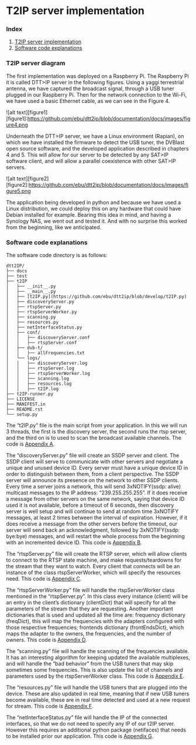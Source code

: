 # T2IP server implementation
### Index
1. [T2IP server implementation](#t2ip-server-diagram)
2. [Software code explanations](#software-code-explanations)

### T2IP server diagram

The first implementation was deployed on a Raspberry Pi. The Raspberry Pi it is called DTT>IP server in the following figures. Using a yaggi terrestrial antenna, we have captured the broadcast signal, through a USB tuner plugged in our Raspberry Pi. Then for the network connection to the Wi-Fi, we have used a basic Ethernet cable, as we can see in the Figure 4.

![alt text][figure1]
[figure1]:https://github.com/ebu/dtt2ip/blob/documentation/docs/images/figure4.png

Underneath the DTT>IP server, we have a Linux environment (Rapian), on which we have installed the firmware to detect the USB tuner, the DVBlast open source software, and the developed application described in chapters 4 and 5. This will allow for our server to be detected by any SAT>IP software client, and will allow a parallel coexistence with other SAT>IP servers. 

![alt text][figure2]
[figure2]:https://github.com/ebu/dtt2ip/blob/documentation/docs/images/figure5.png

The application being developed in python and because we have used a Linux distribution, we could deploy this on any hardware that could have Debian installed for example.  Bearing this idea in mind, and having a Synology NAS, we went out and tested it. And with no surprise this worked from the beginning, like we anticipated. 

### Software code explanations

The software code directory is as follows:
```
dtt2IP/
├── docs
├── test
├── t2IP
│   ├── __init__.py
│   ├── __main__.py
│   ├── [t2IP.py](https://github.com/ebu/dtt2ip/blob/develop/t2IP.py)
│   ├── discoveryServer.py
│   ├── rtspServer.py
│   ├── rtspServerWorker.py
│   ├── scanning.py
│   ├── resources.py
│   ├── netInterfaceStatus.py
│   ├── conf/
│   │   ├── discoveryServer.conf
│   │   ├── rtspServer.conf
│   ├── dvb-t/
│   │   ├── allFrequencies.txt
│   └── logs/
│   │   ├── discoveryServer.log
│   │   ├── rtspServer.log
│   │   ├── rtspServerWorker.log
│   │   ├── scanning.log
│   │   ├── resources.log
│   │   ├── t2IP.log
├── t2IP-runner.py
├── LICENSE
├── MANIFEST.in
├── README.rst
└── setup.py
```


The “t2IP.py” file is the main script from your application. In this we will run 3 threads, the first is the discovery server, the second runs the rtsp server, and the third on is to used to scan the broadcast available channels. The code is [Appendix A](https://github.com/ebu/dtt2ip/blob/develop/t2IP.py).

The “discoveryServer.py” file will create an SSDP server and client. The SSDP client will serve to communicate with other servers and negotiate a unique and unused device ID. Every server must have a unique device ID in order to distinguish between them, from a client perspective. The SSDP server will announce its presence on the network to other SSDP clients. Every time a server joins a network, this will send 3xNOTIFY(ssdp: alive) multicast messages to the IP address: “239.255.255.255”.
If it does receive a message from other servers on the same network, saying that device ID used it is not available, before a timeout of 6 seconds, then discovery server is well setup and will continue to send at random time 3xNOTIFY messages, at least 2 times between the interval of expiration. However, if it does receive a message from the other servers before the timeout, our server will send back an acknowledgment, followed by 3xNOTIFY(ssdp: bye:bye) messages, and will restart the whole process from the beginning with an incremented device ID. This code is [Appendix B](https://github.com/ebu/dtt2ip/blob/develop/discoveryServer.py).

The “rtspServer.py” file will create the RTSP server, which will allow clients to connect to the RTSP state machine, and make requests/teardowns for the stream that they want to watch. Every client that connects will be an instance of the class rtspServerWorker, which will specify the resources need. This code is [Appendix C](https://github.com/ebu/dtt2ip/blob/develop/rtspServer.py).

The “rtspServerWorker.py” file will handle the rtspServerWorker class mentioned in the “rtspServer.py”. In this class every instance (client) will be an entry in the client’s dictionary (clientDict) that will specify for all the parameters of the stream that they are requesting. Another important dictionaries that is used and updated all the time are: frequency dictionary (freqDict), this will map the frequencies with the adapters configured with those respective frequencies; frontends dictionary (frontEndsDict), which maps the adapter to the owners, the frequencies, and the number of owners. This code is [Appendix D](https://github.com/ebu/dtt2ip/blob/develop/rtspServerWorker.py).

The  “scanning.py” file will handle the scanning of the frequencies available. It has an interesting algorithm for keeping updated the available multiplexes, and will handle the “bad behavior” from the USB tuners that may skip sometimes some frequencies. This is also update the list of channels and parameters used by the rtspServerWorker class. This code is [Appendix E](https://github.com/ebu/dtt2ip/blob/develop/scanning.py).

The “resources.py” file will handle the USB tuners that are plugged into the device. These are also updated in real time, meaning that if new USB tuners become available, these are in real time detected and used at a new request for stream. This code is [Appendix F](https://github.com/ebu/dtt2ip/blob/develop/resources.py).

The “netInterfaceStatus.py” file will handle the IP of the connected interfaces, so that we do not need to specify any IP of our t2IP server. However this requires an additional python package (netifaces) that needs to be installed prior our application. This code is [Appendix G](https://github.com/ebu/dtt2ip/blob/develop/netInterfacesStatus.py).


